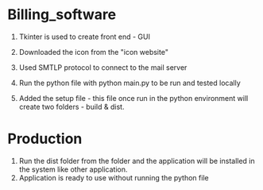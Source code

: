 # Billing_software

1. Tkinter is used to create front end - GUI
2. Downloaded the icon from the "icon website"

3. Used SMTLP protocol to connect to the mail server
4. Run the python file with python main.py to be run and tested locally
5. Added the setup file - this file once run in the python environment will create two folders - build & dist.

# Production
1. Run the dist folder from the folder and the application will be installed in the system like other application.
6. Application is ready to use without running the python file